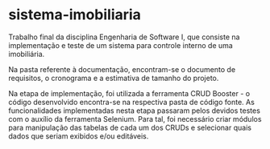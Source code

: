 # sistema-imobiliaria
Trabalho final da disciplina Engenharia de Software I, que consiste na implementação e teste de um sistema para controle interno de uma imobiliária.

Na pasta referente à documentação, encontram-se o documento de requisitos, o cronograma e a estimativa de tamanho do projeto.

Na etapa de implementação, foi utilizada a ferramenta CRUD Booster - o código desenvolvido encontra-se na respectiva pasta de código fonte. As funcionalidades implementadas nesta etapa passaram pelos devidos testes com o auxílio da ferramenta Selenium. Para tal, foi necessário criar módulos para manipulação das tabelas de cada um dos CRUDs e selecionar quais dados que seriam exibidos e/ou editáveis.

